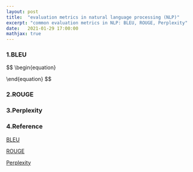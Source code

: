 ```yaml
---
layout: post
title:  "evaluation metrics in natural language processing (NLP)"
excerpt: "common evaluation metrics in NLP: BLEU, ROUGE, Perplexity"
date:   2021-01-29 17:00:00
mathjax: true
---
```


### 1.BLEU

$$
\begin{equation}

\end{equation}
$$

### 2.ROUGE



### 3.Perplexity



### 4.Reference

[BLEU](https://en.wikipedia.org/wiki/BLEU)

[ROUGE](https://en.wikipedia.org/wiki/ROUGE_(metric))

[Perplexity](https://en.wikipedia.org/wiki/Perplexity)


